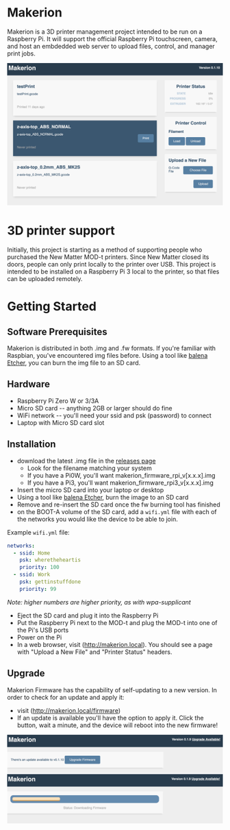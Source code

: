 # Makerion

Makerion is a 3D printer management project intended to be run on a Raspberry Pi. It will support the official Raspberry Pi touchscreen, camera, and host an embdedded web server to upload files, control, and manager print jobs.

![Screenshot](https://github.com/makerion/makerion/blob/master/images/Main.png)

# 3D printer support

Initially, this project is starting as a method of supporting people who purchased the New Matter MOD-t printers. Since New Matter closed its doors, people can only print locally to the printer over USB. This project is intended to be installed on a Raspberry Pi 3 local to the printer, so that files can be uploaded remotely.

# Getting Started

## Software Prerequisites

Makerion is distributed in both .img and .fw formats. If you're familiar with Raspbian, you've encountered img files before. Using a tool like [balena Etcher](https://www.balena.io/etcher/), you can burn the img file to an SD card.

## Hardware

* Raspberry Pi Zero W or 3/3A
* Micro SD card -- anything 2GB or larger should do fine
* WiFi network -- you'll need your ssid and psk (password) to connect
* Laptop with Micro SD card slot

## Installation

* download the latest .img file in the [releases page](https://github.com/makerion/makerion/releases)
  * Look for the filename matching your system
  * If you have a Pi0W, you'll want makerion_firmware_rpi_v[x.x.x].img
  * If you have a Pi3, you'll want makerion_firmware_rpi3_v[x.x.x].img
* Insert the micro SD card into your laptop or desktop
* Using a tool like [balena Etcher](https://www.balena.io/etcher/), burn the image to an SD card
* Remove and re-insert the SD card once the fw burning tool has finished
* on the BOOT-A volume of the SD card, add a `wifi.yml` file with each of the networks you would like the device to be able to join.

Example `wifi.yml` file:

```yaml
networks:
  - ssid: Home
    psk: wheretheheartis
    priority: 100
  - ssid: Work
    psk: gettinstuffdone
    priority: 99
```
_Note: higher numbers are higher priority, as with wpa-supplicant_

* Eject the SD card and plug it into the Raspberry Pi
* Put the Raspberry Pi next to the MOD-t and plug the MOD-t into one of the Pi's USB ports
* Power on the Pi
* In a web browser, visit (http://makerion.local). You should see a page with "Upload a New File" and "Printer Status" headers.

## Upgrade

Makerion Firmware has the capability of self-updating to a new version. In order to check for an update and apply it:

* visit (http://makerion.local/firmware)
* If an update is available you'll have the option to apply it. Click the button, wait a minute, and the device will reboot into the new firmware!

![Firmware Update Available](https://github.com/makerion/makerion/blob/master/images/Firmware%20Available.png)
![Firmware Update in progress](https://github.com/makerion/makerion/blob/master/images/Firmware%20Update.png)
